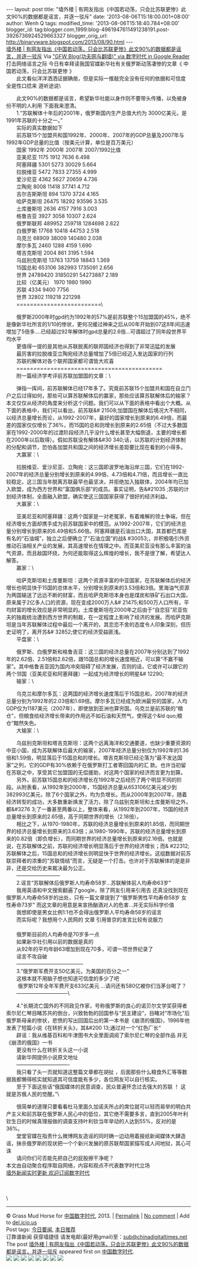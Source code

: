 --- layout: post title: "墙外楼 |
有网友指出《中国若动荡，只会比苏联更惨》此文90%的数据都是谣言，并逐一驳斥"
date: '2013-08-06T15:18:00.001+08:00' author: Wenh Q tags:
modified\_time: '2013-08-06T15:18:40.784+08:00' blogger\_id:
tag:blogger.com,1999:blog-4961947611491238191.post-3926736924529663327
blogger\_orig\_url: http://binaryware.blogspot.com/2013/08/90.html ---
[\
墙外楼 |
有网友指出《中国若动荡，只会比苏联更惨》此文90%的数据都是谣言，并逐一驳斥](http://feedproxy.google.com/~r/chinagfwblog/~3/DUTg6KrgmzY/)
Via ["GFW Blog(功夫网与翻墙)" via 数字时代 in Google
Reader](https://www.blogger.com/blogger.g?blogID=4961947611491238191)
打击网络谣言之际 今日有幸拜读我国官媒新华社有关俄罗斯动荡凄惨的文章《
中国若动荡，只会比苏联更惨 》\
　　此文看似洋洋洒洒证据确凿，但是实际一推敲完全没有任何的依据和可信度
全是性口捻来 道听途说\

　　此文90%的数据都是谣言，希望新华社能以身作则不要带头传播，以免被身份不明的人利用
下面我来澄清。\
　　1.“苏联解体十年后的2001年，俄罗斯国内生产总值大约为
3000亿美元，是1991年苏联的十分之一。”\
　　实际的真实数据如下\
　　前苏联15个加盟共和国1992年、2000年、2007年的GDP总量及2007年与1992年GDP总量的比值（按美元计算，单位是百万美元）\
　　国家 1992年 2000年 2007年 2007/1992比值\
 　　亚美尼亚 1175 1912 7636 6.498\
 　　阿塞拜疆 5301 5273 30029 5.664\
 　　拉脱维亚 5472 7833 27355 4.999\
 　　爱沙尼亚 4362 5627 20659 4.736\
 　　立陶宛 8008 11418 37741 4.712\
 　　吉尔吉斯斯坦 894 1370 3724 4.165\
 　　哈萨克斯坦 26475 18292 93596 3.535\
 　　土库曼斯坦 2636 4157 7916 3.003\
 　　格鲁吉亚 3927 3058 10307 2.624\
 　　俄罗斯联邦 489952 259718 1284698 2.622\
 　　白俄罗斯 17768 10418 44753 2.518\
 　　乌克兰 68909 38009 140480 2.038\
 　　摩尔多瓦 2460 1288 4159 1.690\
 　　塔吉克斯坦 2004 861 3195 1.594\
 　　乌兹别克斯坦 13763 13759 18843 1.369\
 　　15国总和 653106 382993 1735091 2.656\
 　　世界 24789420 31850291 54273887 2.189\
　　比较（亿美元） 1970 1980 1990\
 　　苏联 4334 9400 7756\
 　　世界 32802 119218 221298\
　　=========================\

　　俄罗斯2000年时gpd约为1992年的57%是前苏联整个15加盟国的45%，绝不是像新华社所言的1/10的惨状，更何况缓过神来之后从00年开始到07这8年间迅速增加了5倍多….已经超过92年解体时gpd总量的2.6倍…可谓超过了同年段世界平均水平\
　　更值得一提的是其他从苏联脱离的联邦国经济也得到了非常迅猛的发展\
 　　最厉害的拉脱维亚立陶宛经济总量增加了5倍已经迈入发达国家的行列\
 　　苏联的解体对各个联邦国家都可谓皆大欢喜\
　　===========================================\
　　附一篇经济学考评前苏联加盟国的文章：\

　　弹指一挥间，前苏联解体已经17年多了。究竟前苏联15个加盟共和国在自立门户之后过得如何，那些可以算苏联解体后的赢家，那些应该算苏联解体后的输家？本文仅仅从经济的角度来分析这个问题。我们可以从下面的表格中看出个大概。从下面的表格中，我们可以看出，前苏联&\#
21508;加盟国在解体后境况大不相同，以经济总量增长而论，从1992-2007年，最好的国家增长到原来的6.49倍，而最差的国家仅仅增长了36%，而15国的总和则增长到原来的2.65倍（不过大多数国家在1992-2000年的过渡阶段经济几乎没什么增长甚至大幅倒退，主要的增长都在2000年以后取得）。假如苏联没有解体&\#30
340;话，以苏联的计划经济体制的分配和调节，恐怕各加盟共和国之间的经济增长差距要比现在看到的小得多。\
　　大赢家：\

　　拉脱维亚、爱沙尼亚、立陶宛：这三国即波罗地海沿岸三国，它们在1992-2007年的经济总量分别增长到原来的4.99倍、4.73倍和4.71倍，而且增长一直比较稳定。这三国当年脱离苏联最早也最坚决，并拒绝加入独联体，2004年均已加入欧盟，成为西方世界和“富国俱乐部”的成员。事实证明，告&\#21035
;苏联的计划经济体制，全面融入欧盟，确实使这三国国家获得了很好的经济利益。\
　　大赢家：\

　　亚美尼亚和阿塞拜疆：这两个国家是一对老冤家，有着难解的领土争端，但在经济增长方面却携手成为前苏联国家中的模范。从1992-2007年，它们的经济总量分别增长到原来的6.49倍和5.66倍。阿塞拜疆是石油出口大国，其首都巴库是有名的“石油城”，独立之后便确立了“石油立国”的战&
\#30053;，并积极吸引外资推动石油相关产业的发展，其高速增长在情理之中。而亚美尼亚没有那么丰富的油气资源，而且敌国环绕，为何还能取得这么辉煌的增长，我不是很了解，希望达人解答。\
　　赢家：\

　　哈萨克斯坦和土库曼斯坦：这两个资源丰富的中亚国家，在苏联解体后的经济增长也明显快于15国的总体水平，分别增长到原来的3.53倍和3倍。里海油气资源为两国输送了远远不断的财富，而且哈萨克斯坦本身也是煤炭和铁矿石出口大国，原来属于2亿多人口的资源，现在变成2000万人&\#
21475;和500万人口所有，平均财富的增长效应是非常明显的。土库曼斯坦在2000年之后由于“自恋狂”尼亚佐夫的独裁统治遭到西方世界的制裁，在一定程度上影响了经济的发展。而哈萨克斯坦是当年苏联解体过程中最后一个离开的，其恋恋不舍的态度令人印象深刻，但历史证明了，离开苏&\#
32852;使它的经济受益匪浅。\
　　平盘家：\

　　俄罗斯、白俄罗斯和格鲁吉亚：这三国的经济总量在2007年分别达到了1992年的2.62倍、2.51倍和2.62倍，跟15国总和的增长速度相近，可以算“不赢不输家”。其中格鲁吉亚因为国内冲突阻碍了经济发展，否则的话，它或许可以跟它的两个邻国（亚美尼亚和阿塞拜疆）一起成为经济增长的明星&\#
12290;\
　　输家：\

　　乌克兰和摩尔多瓦：这两国的经济增长速度落后于15国总和，2007年的经济总量分别为1992年的2.03倍和1.69倍。摩尔多瓦已经成为欧洲最穷的国家，人均GDP仅为1187美元（2007年），即使放到亚洲也算穷国。乌克兰是前苏联的“粮仓”，但粮食给经济增长带来的作用远不如石油和天然气，使得这个&ld
quo;粮仓”黯然失色。\
　　大输家：\

　　乌兹别克斯坦和塔吉克斯坦：这两个远离海洋和交通要道，也缺少重要资源的中亚小国，成为苏联解体后最大的输家，2007年经济总量分别仅为1992年的1.36倍和1.59倍，明显落后于15国总和的增长。塔吉克斯坦已经沦落为“最不发达国家”之列，它的GDP有30%依赖于在俄罗斯打工者寄回国内的汇
款。也许当初留在苏联之中，享受其它加盟国的无偿援助，对这两个国家的经济而言更为划算。\
　　另外，前苏联15国总和的经济增长在1992年之后经历了两个明显不同的阶段。从附表看，从1992年到2000年，15国经济总量从653106亿美元减少到382993亿美元，除了6个国家之外，均为负增长。而从2000年到2007年，随着经济转型的成功，大多数重新焕发了活力，除了乌兹别克斯坦和土库曼斯坦之外，都&\#3276
3;了一番甚至两番以上，整体来看，从1992年到2007年，15国的经济总量增长到原来的2.65倍，高于同期世界的增长（2.18倍）。\
　　相比之下，从1970-1980年，苏联的经济总量增长到原来的1.85倍，而同期世界的经济总量增长到原来的3.63倍；从1980-1990年，苏联的经济总量增长到原来的0.82倍（即负增长），而同期世界的经济总量增长到原来的2.16倍。也就是说，在苏联解体之前，苏联的经济增长明显落后于世界的经济增长；而&
\#22312;苏联解体之后，15国总和的经济增长则明显快于世界的经济增长。这组数据对前苏联崇拜者的浓重的“苏联情结”而言，无疑是一个打击。也许对于苏联解体的是是非非，还是交给历史来裁决最为公正。\
　　————————–\
　　2.谣言“苏联解体后俄罗斯人均寿命58岁…苏联解体前人均寿命63岁”\
　　我用英语和中文搜索翻遍了google，除了网友引用来引用去
还真没找到现在俄罗斯人均寿命58岁的出处，只有一篇文章提到了“俄罗斯男性平均寿命58岁
女性寿命73岁” 而这文章的用意是来宣扬酗酒对人的危害…并无实际科学价值\
　　我想即使是男女比例1:1也不会得出俄罗斯人平均寿命58岁的谣言\
 　　而实际呢？我想用个人民网的 文章 引用普京的发言比较有说服力\
 　　\
　　俄罗斯目前的人均寿命是70岁多一点\
 　　如果新华社引用以前的数据是真的\
 　　从92年的平均年龄63增加到现在70多，可谓一项世界纪录了\
 　　谣言不攻自破\
　　—————————————\
　　3.”俄罗斯军费开支50亿美元，为美国的百分之一“\
　　这根本就不用脑子想也知道可信度的多少了吧\
　　 俄罗斯12年全年军费开支633亿美元 …请问还有580亿被你们当茅台喝了？\
　　——————————\

　　4.”长期流亡国外的不同政见作家，号称俄罗斯的良心的诺贝尔文学奖获得者索尔尼仁琴目睹苏共的倒台，兴致勃勃的回国参与“民主建设”，目睹对“市场化”后俄罗斯母亲的惨状，悲愤的写出回国后出的第一本书是《崩溃的俄国》，1996年他发表了短篇小说《在转折关头》，其&\#200
13;通过对一个“红色厂长“\
　　辟谣：我从维基百科和牛津图书大全里面调阅了索尔尼仁琴的全部作品
并无《崩溃的俄国》一书\
 　　更没有什么在转折关头这一小说\
 　　请新华网提供小说原文地址\
　　——————————-\
　　我只看了头一页就知道这整篇文章都在胡扯
，后面那些什么粮食外汇等等数据我都懒得核实就知道其可信度能有多少，各位网友可以自行核实。\
　　至于下面这些话“俄国媒体的民意调查，民众普遍怀念过去强大的苏联 ！
这就是苏俄人民的觉醒。”\

　　很简单的道理只要看看杜马里面久加诺夫所占的席位就可以轻而易举的明白共产主义和前苏联在俄罗斯人民心中的低位，其它绝不需要多言，直到2005年叶利钦生日的时候真理报做的调查支持叶利钦当年举动的人达到55%，反对的是36%。\
　　堂堂官媒在指责什么微博网友造谣的同时确一边动用着报纸新闻媒体大肆造谣，抹杀俄罗斯的现状把一个个新兴发展的原苏联帮国家描写成人间地狱，其心可诛\
 　　请问你们可否能先把自己的屁股擦干净呢？\
本文由自动聚合程序取自网络，内容和观点不代表数字时代立场\
[墙外新闻实时更新 欢迎订阅数字时代](http://eepurl.com/msuvD)\
\
\
\
\

* * * * *

© Grass Mud Horse for
[中国数字时代](http://chinadigitaltimes.net/chinese), 2013. |
[Permalink](http://chinadigitaltimes.net/chinese/2013/08/%E5%A2%99%E5%A4%96%E6%A5%BC-%E6%9C%89%E7%BD%91%E5%8F%8B%E6%8C%87%E5%87%BA%E3%80%8A%E4%B8%AD%E5%9B%BD%E8%8B%A5%E5%8A%A8%E8%8D%A1%EF%BC%8C%E5%8F%AA%E4%BC%9A%E6%AF%94%E8%8B%8F%E8%81%94%E6%9B%B4/)
| [No
comment](http://chinadigitaltimes.net/chinese/2013/08/%E5%A2%99%E5%A4%96%E6%A5%BC-%E6%9C%89%E7%BD%91%E5%8F%8B%E6%8C%87%E5%87%BA%E3%80%8A%E4%B8%AD%E5%9B%BD%E8%8B%A5%E5%8A%A8%E8%8D%A1%EF%BC%8C%E5%8F%AA%E4%BC%9A%E6%AF%94%E8%8B%8F%E8%81%94%E6%9B%B4/#comments)
| Add to
[del.icio.us](http://del.icio.us/post?url=http://chinadigitaltimes.net/chinese/2013/08/%E5%A2%99%E5%A4%96%E6%A5%BC-%E6%9C%89%E7%BD%91%E5%8F%8B%E6%8C%87%E5%87%BA%E3%80%8A%E4%B8%AD%E5%9B%BD%E8%8B%A5%E5%8A%A8%E8%8D%A1%EF%BC%8C%E5%8F%AA%E4%BC%9A%E6%AF%94%E8%8B%8F%E8%81%94%E6%9B%B4/&title=%E5%A2%99%E5%A4%96%E6%A5%BC%20%7C%20%E6%9C%89%E7%BD%91%E5%8F%8B%E6%8C%87%E5%87%BA%E3%80%8A%E4%B8%AD%E5%9B%BD%E8%8B%A5%E5%8A%A8%E8%8D%A1%EF%BC%8C%E5%8F%AA%E4%BC%9A%E6%AF%94%E8%8B%8F%E8%81%94%E6%9B%B4%E6%83%A8%E3%80%8B%E6%AD%A4%E6%96%8790%25%E7%9A%84%E6%95%B0%E6%8D%AE%E9%83%BD%E6%98%AF%E8%B0%A3%E8%A8%80%EF%BC%8C%E5%B9%B6%E9%80%90%E4%B8%80%E9%A9%B3%E6%96%A5)
\
 Post tags:
[今日要闻](http://chinadigitaltimes.net/chinese/tag/%E4%BB%8A%E6%97%A5%E8%A6%81%E9%97%BB/?category=10466),
[本日推荐](http://chinadigitaltimes.net/chinese/tag/%E6%9C%AC%E6%97%A5%E6%8E%A8%E8%8D%90/?category=10466)\
 订靠谱新闻 获穿墙捷径
请发电邮(最好用gmail)至：sub@chinadigitaltimes.net\
The post [墙外楼 |
有网友指出《中国若动荡，只会比苏联更惨》此文90%的数据都是谣言，并逐一驳斥](http://chinadigitaltimes.net/chinese/2013/08/%E5%A2%99%E5%A4%96%E6%A5%BC-%E6%9C%89%E7%BD%91%E5%8F%8B%E6%8C%87%E5%87%BA%E3%80%8A%E4%B8%AD%E5%9B%BD%E8%8B%A5%E5%8A%A8%E8%8D%A1%EF%BC%8C%E5%8F%AA%E4%BC%9A%E6%AF%94%E8%8B%8F%E8%81%94%E6%9B%B4/)
appeared first on [中国数字时代](http://chinadigitaltimes.net/chinese).\
[![](http://feeds.feedburner.com/~ff/chinagfwblog?d=yIl2AUoC8zA)](http://feeds.feedburner.com/~ff/chinagfwblog?a=DUTg6KrgmzY:WS4xxnoQa-Q:yIl2AUoC8zA)
[![](http://feeds.feedburner.com/~ff/chinagfwblog?i=DUTg6KrgmzY:WS4xxnoQa-Q:-BTjWOF_DHI)](http://feeds.feedburner.com/~ff/chinagfwblog?a=DUTg6KrgmzY:WS4xxnoQa-Q:-BTjWOF_DHI)
[![](http://feeds.feedburner.com/~ff/chinagfwblog?i=DUTg6KrgmzY:WS4xxnoQa-Q:F7zBnMyn0Lo)](http://feeds.feedburner.com/~ff/chinagfwblog?a=DUTg6KrgmzY:WS4xxnoQa-Q:F7zBnMyn0Lo)
[![](http://feeds.feedburner.com/~ff/chinagfwblog?i=DUTg6KrgmzY:WS4xxnoQa-Q:V_sGLiPBpWU)](http://feeds.feedburner.com/~ff/chinagfwblog?a=DUTg6KrgmzY:WS4xxnoQa-Q:V_sGLiPBpWU)
[![](http://feeds.feedburner.com/~ff/chinagfwblog?d=qj6IDK7rITs)](http://feeds.feedburner.com/~ff/chinagfwblog?a=DUTg6KrgmzY:WS4xxnoQa-Q:qj6IDK7rITs)
[![](http://feeds.feedburner.com/~ff/chinagfwblog?d=l6gmwiTKsz0)](http://feeds.f%20%20%20eedburner.com/~ff/chinagfwblog?a=DUTg6KrgmzY:WS4xxnoQa-Q:l6gmwiTKsz0)
[![](http://feeds.feedburner.com/~ff/chinagfwblog?i=DUTg6KrgmzY:WS4xxnoQa-Q:gIN9vFwOqvQ)](http://feeds.feedburner.com/~ff/chinagfwblog?a=DUTg6KrgmzY:WS4xxnoQa-Q:gIN9vFwOqvQ)
[![](http://feeds.feedburner.com/~ff/chinagfwblog?d=TzevzKxY174)](http://feeds.feedburner.com/~ff/chinagfwblog?a=DUTg6KrgmzY:WS4xxnoQa-Q:TzevzKxY174)
